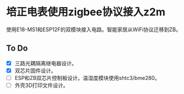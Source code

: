 # 培正电表使用zigbee协议接入z2m

使用E18-MS1和ESP12F的双模块接入电路。智能家居从WiFi协议迁移到ZB。


## To Do

* [X] 三路光耦隔离继电器设计。
* [X] 双芯片固件设计。
* [ ] ESP和ZB双芯片控制板设计。温湿度模块使用shtc3/bme280。
* [ ] 外壳3D打印文件设计。

